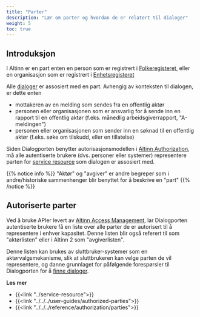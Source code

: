 ```yaml
---
title: "Parter"
description: "Lær om parter og hvordan de er relatert til dialoger"
weight: 5
toc: true
---
```


## Introduksjon

I Altinn er en part enten en person som er registrert i [Folkeregisteret](https://www.skatteetaten.no/en/person/national-registry/), eller en organisasjon som er registrert i [Enhetsregisteret](https://www.brreg.no/en/about-us-2/our-registers/about-the-central-coordinating-register-for-legal-entities-ccr/)

Alle [dialoger](/nb/dialogporten/getting-started/dialogs/) er assosiert med en part. Avhengig av konteksten til dialogen, er dette enten

- mottakeren av en melding som sendes fra en offentlig aktør
- personen eller organisasjonen som er ansvarlig for å sende inn en rapport til en offentlig aktør (f.eks. månedlig arbeidsgiverrapport, "A-meldingen")
- personen eller organisasjonen som sender inn en søknad til en offentlig aktør (f.eks. søke om tilskudd, eller en tillatelse)

Siden Dialogporten benytter autorisasjonsmodellen i [Altinn Authorization](/nb/authorization/about/), må alle autentiserte brukere (dvs. personer eller systemer) representere parten for [service resource](/nb/dialogporten/getting-started/authorization/service-resource/) som dialogen er assosiert med.

{{% notice info %}}
"Aktør" og "avgiver" er andre begreper som i andre/historiske sammenhenger blir benyttet for å beskrive en "part"
{{% /notice %}}

## Autoriserte parter

Ved å bruke APIer levert av [Altinn Access Management](/nb/authorization/what-do-you-get/), lar Dialogporten autentiserte brukere få en liste over alle parter de er autorisert til å representere i enhver kapasitet. Denne listen blir også referert til som "aktørlisten" eller i Altinn 2 som "avgiverlisten".

Denne listen kan brukes av sluttbruker-systemer som en aktørvalgsmekanisme, slik at sluttbrukeren kan velge parten de vil representere, og danne grunnlaget for påfølgende forespørsler til Dialogporten for å [finne dialoger](/nb/dialogporten/user-guides/searching-for-dialogs/).

**Les mer**

- {{<link "../service-resource">}}
- {{<link "../../../user-guides/authorized-parties">}}
- {{<link "../../../reference/authorization/parties">}}

